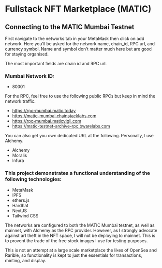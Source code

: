# Fullstack NFT Marketplace (MATIC)

## Connecting to the MATIC Mumbai Testnet

First navigate to the networks tab in your MetaMask then click on add network. Here you'll be asked for the network name, chain_id, RPC url, and currency symbol. Name and symbol don't matter much here but are good for staying organised.

The most important fields are chain id and RPC url.

### Mumbai Network ID:

-   80001

For the RPC, feel free to use the following public RPCs but keep in mind the network traffic.

-   https://rpc-mumbai.matic.today
-   https://matic-mumbai.chainstacklabs.com
-   https://rpc-mumbai.maticvigil.com
-   https://matic-testnet-archive-rpc.bwarelabs.com

You can also get you own dedicated URL at the following. Personally, I use Alchemy.

-   Alchemy
-   Moralis
-   Infura

### This project demonstrates a functional understanding of the following technologies:

-   MetaMask
-   IPFS
-   ethers.js
-   Hardhat
-   NextJS
-   Tailwind CSS

The networks are configured to both the MATIC Mumbai testnet, as well as mainnet, with Alchemy as the RPC provider. However, as I strongly advocate against art theft in the NFT space, I will not be deploying to mainnet. This is to provent the trade of the free stock images I use for testing purposes.

This is not an attempt at a large scale marketplace the likes of OpenSea and Rarible, so functionality is kept to just the essentials for transactions, minting, and display.

